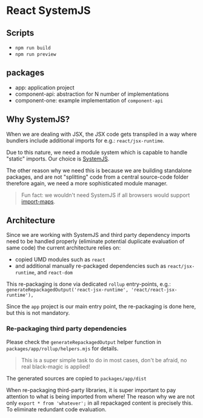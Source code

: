 # React SystemJS

## Scripts

- `npm run build`
- `npm run preview`

## packages

- app: application project
- component-api: abstraction for N number of implementations
- component-one: example implementation of `component-api`

## Why SystemJS?

When we are dealing with JSX, the JSX code gets transpiled in a way where
bundlers include additional imports for e.g.: `react/jsx-runtime`.

Due to this nature, we need a module system which is capable to handle "static"
imports. Our choice is [SystemJS](https://github.com/systemjs/systemjs).

The other reason why we need this is because we are building standalone packages, and are not "splitting" code
from a central source-code folder therefore again, we need a more sophisticated module manager.

> Fun fact: we wouldn't need SystemJS if all browsers would support [import-maps](https://github.com/WICG/import-maps).

## Architecture

Since we are working with SystemJS and third party dependency imports need to be handled
properly (eliminate potential duplicate evaluation of same code) the current architecture
relies on:

- copied UMD modules such as `react`
- and additional manually re-packaged dependencies such as `react/jsx-runtime`, and `react-dom`

This re-packaging is done via dedicated `rollup` entry-points, e.g.: `generateRepackagedOutput('react-jsx-runtime', 'react/react-jsx-runtime'),`

Since the `app` project is our main entry point, the re-packaging is done here, but this is not mandatory.

### Re-packaging third party dependencies

Please check the `generateRepackagedOutput` helper function in `packages/app/rollup/helpers.mjs` for details.

> This is a super simple task to do in most cases, don't be afraid, no real black-magic is applied!

The generated sources are copied to `packages/app/dist`

When re-packaging third-party libraries, it is super important to pay attention to what is being imported from where!
The reason why we are not only `export * from 'whatever';` in all repackaged content is precisely this. To eliminate
redundant code evaluation. 
